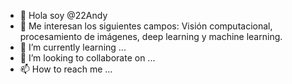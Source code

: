 - 👋 Hola soy @22Andy
- 👀 Me interesan los siguientes campos: Visión computacional, procesamiento de imágenes, deep learning y machine learning.  
- 🌱 I’m currently learning ...
- 💞️ I’m looking to collaborate on ...
- 📫 How to reach me ...

<!---
22Andy/22Andy is a ✨ special ✨ repository because its `README.md` (this file) appears on your GitHub profile.
You can click the Preview link to take a look at your changes.
--->
